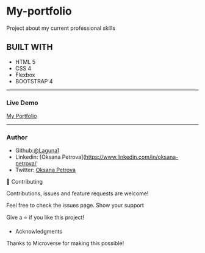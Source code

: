# My-portfolio
Project about my current professional skills


## BUILT WITH
* HTML 5
* CSS 4
* Flexbox
* BOOTSTRAP 4
****


### Live Demo 
 [My Portfolio](https://rawcdn.githack.com/Laguna1/Portfolio/555594dec11641464cd118bd413d684e7371c697/home.html)
***


### Author
 - Github:[@Laguna1](https://github.com/Laguna1)
 - Linkedin: [Oksana Petrova](https://www.linkedin.com/in/oksana-petrova/
 - Twitter: [Oksana Petrova](https://twitter.com/OksanaP48303303)


🤝 Contributing

Contributions, issues and feature requests are welcome!

Feel free to check the issues page. Show your support

Give a ⭐️ if you like this project! 

- Acknowledgments

Thanks to Microverse for making this possible!

